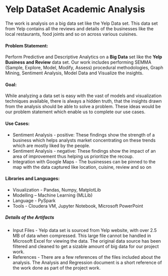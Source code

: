 # Yelp DataSet Academic Analysis
The work is analysis on a big data set like the Yelp Data set. This data set from Yelp contains all the reviews and details of the businesses like the local restaurants, food joints and so on across various cuisines.
#### Problem Statement: 
Perform Predictive and Descriptive Analytics on a **Big Data** set like the **Yelp Business and Review** data set. Our work includes performing SEMMA (Sample, Explore, Model, Modify, Assess) procedural methodologies, Graph Mining, Sentiment Analysis, Model Data and Visualize the insights. 
#### Goal:
While analyzing a data set is easy with the vast of models and visualization techniques available, there is always a hidden truth, that the insights drawn from the analysis should be able to solve a problem. These ideas would be our problem statement which enable us to complete our use cases.
#### Use Cases:
* Sentiment Analysis - positive: These findings show the strength of a business which helps analysts market concentrating on these trends which are mostly liked by the people.
* Sentiment Analysis - negative: These findings show the impact of an area of improvement thus helping us prioritize the recoup.
* Integration with Google Maps - The businesses can be pinned to the map with the data captured like location, cuisine, review and so on
#### Libraries and Languages: 
* Visualization - Pandas, Numpy, MatplotLib
* Modelling – Machine Learning (MLLib)
* Language - PySpark
* Tools - Cloudera VM, Jupyter Notebook, Microsoft PowerPoint

##### Details of the Artifacts
* Input Files - Yelp data set is sourced from Yelp website, with over 2.5 MB of data when compressed. This large file cannot be handled in Microsoft Excel for viewing the data. The original data source has been filtered and cleaned to get a sizable amount of big data for our project work.
* References - There are a few references of the files included about the analysis. The Analysis and Regression document is a short reference of the work done as part of the project work.

